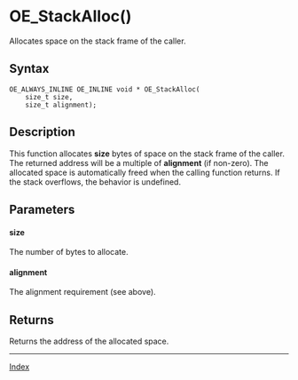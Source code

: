 # OE_StackAlloc()

Allocates space on the stack frame of the caller.

## Syntax

    OE_ALWAYS_INLINE OE_INLINE void * OE_StackAlloc(
        size_t size,
        size_t alignment);
## Description 

This function allocates **size** bytes of space on the stack frame of the caller. The returned address will be a multiple of **alignment** (if non-zero). The allocated space is automatically freed when the calling function returns. If the stack overflows, the behavior is undefined.





## Parameters

#### size

The number of bytes to allocate.


#### alignment

The alignment requirement (see above).


## Returns

Returns the address of the allocated space.


---
[Index](index.md)

